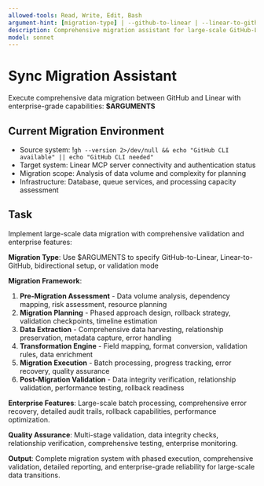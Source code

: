```yaml
---
allowed-tools: Read, Write, Edit, Bash
argument-hint: [migration-type] | --github-to-linear | --linear-to-github | --bidirectional | --validate
description: Comprehensive migration assistant for large-scale GitHub-Linear data transitions with validation and rollback
model: sonnet
---
```


# Sync Migration Assistant

Execute comprehensive data migration between GitHub and Linear with enterprise-grade capabilities: **$ARGUMENTS**

## Current Migration Environment

- Source system: !`gh --version 2>/dev/null && echo "GitHub CLI available" || echo "GitHub CLI needed"`
- Target system: Linear MCP server connectivity and authentication status
- Migration scope: Analysis of data volume and complexity for planning
- Infrastructure: Database, queue services, and processing capacity assessment

## Task

Implement large-scale data migration with comprehensive validation and enterprise features:

**Migration Type**: Use $ARGUMENTS to specify GitHub-to-Linear, Linear-to-GitHub, bidirectional setup, or validation mode

**Migration Framework**:
1. **Pre-Migration Assessment** - Data volume analysis, dependency mapping, risk assessment, resource planning
2. **Migration Planning** - Phased approach design, rollback strategy, validation checkpoints, timeline estimation
3. **Data Extraction** - Comprehensive data harvesting, relationship preservation, metadata capture, error handling
4. **Transformation Engine** - Field mapping, format conversion, validation rules, data enrichment
5. **Migration Execution** - Batch processing, progress tracking, error recovery, quality assurance
6. **Post-Migration Validation** - Data integrity verification, relationship validation, performance testing, rollback readiness

**Enterprise Features**: Large-scale batch processing, comprehensive error recovery, detailed audit trails, rollback capabilities, performance optimization.

**Quality Assurance**: Multi-stage validation, data integrity checks, relationship verification, comprehensive testing, enterprise monitoring.

**Output**: Complete migration system with phased execution, comprehensive validation, detailed reporting, and enterprise-grade reliability for large-scale data transitions.